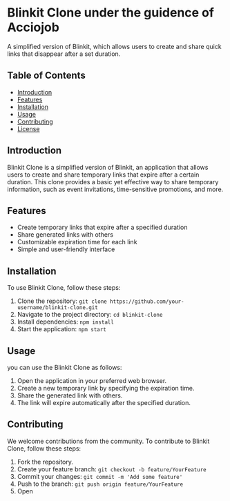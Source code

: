 # Blinkit Clone under the guidence of Acciojob

A simplified version of Blinkit, which allows users to create and share quick links that disappear after a set duration.

## Table of Contents

- [Introduction](#introduction)
- [Features](#features)
- [Installation](#installation)
- [Usage](#usage)
- [Contributing](#contributing)
- [License](#license)

## Introduction

Blinkit Clone is a simplified version of Blinkit, an application that allows users to create and share temporary links that expire after a certain duration. This clone provides a basic yet effective way to share temporary information, such as event invitations, time-sensitive promotions, and more.

## Features

- Create temporary links that expire after a specified duration
- Share generated links with others
- Customizable expiration time for each link
- Simple and user-friendly interface

## Installation

To use Blinkit Clone, follow these steps:

1. Clone the repository: `git clone https://github.com/your-username/blinkit-clone.git`
2. Navigate to the project directory: `cd blinkit-clone`
3. Install dependencies: `npm install`
4. Start the application: `npm start`

## Usage

 you can use the Blinkit Clone as follows:

1. Open the application in your preferred web browser.
2. Create a new temporary link by specifying the expiration time.
3. Share the generated link with others.
4. The link will expire automatically after the specified duration.

## Contributing

We welcome contributions from the community. To contribute to Blinkit Clone, follow these steps:

1. Fork the repository.
2. Create your feature branch: `git checkout -b feature/YourFeature`
3. Commit your changes: `git commit -m 'Add some feature'`
4. Push to the branch: `git push origin feature/YourFeature`
5. Open
